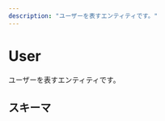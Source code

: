 ```yaml
---
description: "ユーザーを表すエンティティです。"
---
```


# User
ユーザーを表すエンティティです。

## スキーマ
<MkSchemaViewer :schema="{
	type: 'object',
	properties: {
		id: {
			type: 'string',
		},
		createdAt: {
			type: 'string',
		},
		username: {
			type: 'string',
		},
		host: {
			type: 'string',
			nullable: true,
		},
		name: {
			type: 'string',
		},
		onlineStatus: {
			type: 'string',
			enum: ['online', 'active', 'offline', 'unknown',],
		},
		avatarUrl: {
			type: 'string',
		},
		avatarBlurhash: {
			type: 'string',
		},
	},
}">
</MkSchemaViewer>
